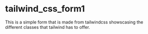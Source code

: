 # tailwind_css_form1
This is a simple form that is made from tailwindcss showscasing the different classes that tailwind has to offer.

